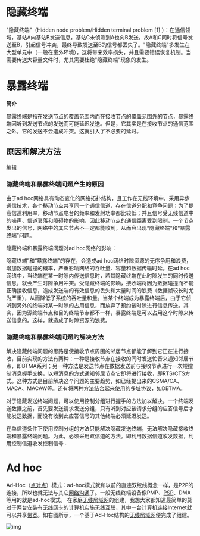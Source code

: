 
# 隐藏终端

"隐藏终端"（Hidden node problem/Hidden terminal problem [1]  ）：在通信领域，基站A向基站B发送信息，基站C未侦测到A也向B发送，故A和C同时将信号发送至B，引起信号冲突，最终导致发送至B的信号都丢失了。"隐藏终端"多发生在大型单元中（一般在室外环境），这将带来效率损失，并且需要错误恢复机制。当需要传送大容量文件时，尤其需要杜绝"隐藏终端"现象的发生。



# 暴露终端

**简介**

暴露终端是指在发送节点的覆盖范围内而在接收节点的覆盖范围外的节点，暴露终端因听到发送节点的发送而可能延迟发送。但是，它其实是在接收节点的通信范围之外，它的发送不会造成冲突。这就引入了不必要的延时。

## 原因和解决方法

编辑

### 隐藏终端和暴露终端问题产生的原因

由于ad hoc网络具有动态变化的网络拓扑结构，且工作在无线环境中，采用异步通信技术，各个移动节点共享同一个通信信道，存在信道分配和竞争问题；为了提高信道利用率，移动节点电台的频率和发射功率都比较低；并且信号受无线信道中的噪声、信道衰落和障碍物的影响，因此移动节点的通信距离受到限制，一个节点发出的信号，网络中的其它节点不一定都能收到，从而会出现“隐藏终端”和“暴露终端”问题。

隐藏终端和暴露终端问题对ad hoc网络的影响：

隐藏终端”和“暴露终端”的存在，会造成ad hoc网络时隙资源的无序争用和浪费，增加数据碰撞的概率，严重影响网络的吞吐量、容量和数据传输时延。在ad hoc网络中，当终端在某一时隙内传送信息时，若其隐藏终端在此时隙发生的同时传送信息，就会产生时隙争用冲突。受隐藏终端的影响，接收端将因为数据碰撞而不能正确接收信息，造成发送端的有效信息的丢失和大量时间的浪费（数据帧较长时尤为严重），从而降低了系统的吞吐量和量。当某个终端成为暴露终端后，由于它侦听到另外的终端对某一时隙的占用信息，而放弃了预约该时隙进行信息传送。其实，因为源终端节点和目的终端节点都不一样，暴露终端是可以占用这个时隙来传送信息的。这样，就造成了时隙资源的浪费。

### 隐藏终端和暴露终端问题的解决方法

解决隐藏终端问题的思路是使接收节点周围的邻居节点都能了解到它正在进行接收，目前实现的方法有两种：一种是接收节点在接收的同时发送忙音来通知邻居节点，即BTMA系列；另一种方法是发送节点在数据发送前与接收节点进行一次短控制消息握手交换，以短消息的方式通知邻居节点它即将进行接收，即RTS/CTS方式。这种方式是目前解决这个问题的主要趋势，如已经提出来的CSMA/CA、MACA、MACAW等。还有将两种方法结合起来使用的多址协议，如DBTMA。

对于隐藏发送终端问题，可以使用控制分组进行握手的方法加以解决。一个终端发送数据之前，首先要发送请求发送分组，只有听到对应该请求分组的应答信号后才能发送数据，而没有收到此应答信号的其他终端必须延迟发送。

在单信道条件下使用控制分组的方法只能解决隐藏发送终端，无法解决隐藏接收终端和暴露终端问题。为此，必须采用双信道的方法。即利用数据信道收发数据，利用控制信道收发控制信号 .



# Ad hoc

Ad-Hoc（[点对点](https://baike.baidu.com/item/%E7%82%B9%E5%AF%B9%E7%82%B9/7452984)）模式：ad-hoc模式就和以前的直连双绞线概念一样，是P2P的连接，所以也就无法与其它[网络沟通](https://baike.baidu.com/item/%E7%BD%91%E7%BB%9C%E6%B2%9F%E9%80%9A/8445726)了。一般无线终端设备像PMP、[PSP](https://baike.baidu.com/item/PSP)、DMA等用的就是ad-hoc模式。 在家庭[无线局域网](https://baike.baidu.com/item/%E6%97%A0%E7%BA%BF%E5%B1%80%E5%9F%9F%E7%BD%91)的组建，我想大家都知道最简单的莫过于两台安装有[无线网卡](https://baike.baidu.com/item/%E6%97%A0%E7%BA%BF%E7%BD%91%E5%8D%A1/292243)的计算机实施无线互联，其中一台计算机连接Internet就可以共享[带宽](https://baike.baidu.com/item/%E5%B8%A6%E5%AE%BD/266879)。如右图所示，一个基于Ad-Hoc结构的[无线局域网](https://baike.baidu.com/item/%E6%97%A0%E7%BA%BF%E5%B1%80%E5%9F%9F%E7%BD%91/176200)便完成了组建。

![img](https://gss2.bdstatic.com/9fo3dSag_xI4khGkpoWK1HF6hhy/baike/c0%3Dbaike72%2C5%2C5%2C72%2C24/sign=0f5b23b881cb39dbd5cd6f04b17f6241/d6ca7bcb0a46f21f6c961901f6246b600d33aec6.jpg)





















